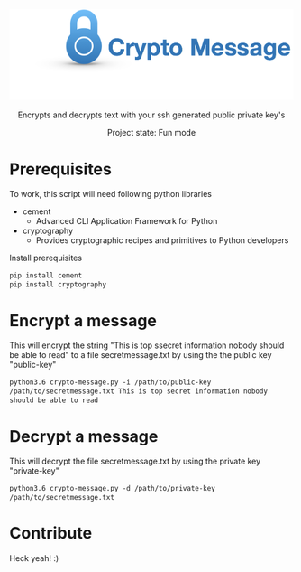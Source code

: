 
<h1 align="center">
  <br>
  <img align="center"
     title="Size Limit logo" src="./crypto-message-logo.png">

</h1>


     
<p align="center">
Encrypts and decrypts text with your ssh generated public private key's
</p> 
<p align="center">
  Project state: Fun mode
</p>

# Prerequisites

To work, this script will need following python libraries

- cement
  - Advanced CLI Application Framework for Python
- cryptography
  - Provides cryptographic recipes and primitives to Python developers

Install prerequisites

~~~
pip install cement
pip install cryptography
~~~

# Encrypt a message

This will encrypt the string "This is top ssecret information nobody should be able to read" to a file secretmessage.txt by using the the public key "public-key"

~~~
python3.6 crypto-message.py -i /path/to/public-key /path/to/secretmessage.txt This is top secret information nobody should be able to read
~~~

# Decrypt a message

This will decrypt the file secretmessage.txt by using the private key "private-key"

~~~
python3.6 crypto-message.py -d /path/to/private-key /path/to/secretmessage.txt 
~~~

# Contribute

Heck yeah! :)
